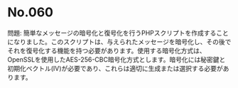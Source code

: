 # No.060

問題: 簡単なメッセージの暗号化と復号化を行うPHPスクリプトを作成することになりました。このスクリプトは、与えられたメッセージを暗号化し、その後でそれを復号化する機能を持つ必要があります。使用する暗号化方式は、OpenSSLを使用したAES-256-CBC暗号化方式とします。暗号化には秘密鍵と初期化ベクトル(IV)が必要であり、これらは適切に生成または選択する必要があります。
